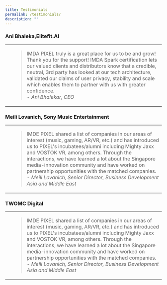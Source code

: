 ```yaml
---
title: Testimonials
permalink: /testimonials/
description: ""
---
```

### Ani Bhaleka,Elitefit.AI

<table>
	<tr>
		<td style="width:-25%; text-align: center; vertical-align:middle; border-bottom:none;"></td>
		<td style="vertical-align:middle; border-bottom:none;">
			<blockquote>
			IMDA PIXEL truly is a great place for us to be and grow! Thank you for the support! IMDA Spark certification lets our valued clients and distributors know that a credible, neutral, 3rd party has looked at our tech architecture, validated our claims of user privacy, stability and scale which enables them to partner with us with greater confidence.
			<br><i>- Ani Bhalekar, CEO</i>
			</blockquote>
		</td>
	</tr>

</table>

### Meili Lovanich, Sony Music Entertainment

<table>
	<tr>
		<td style="width:-25%; text-align: center; vertical-align:middle; border-bottom:none;"></td>
		<td style="vertical-align:middle; border-bottom:none;">
			<blockquote>
			IMDE PIXEL shared a list of companies in our areas of interest (music, gaming, AR/VR, etc.) and has introduced us to PIXEL's incubatees/alumni including Mighty Jaxx and VOSTOK VR, among others. Through the interactions, we have learned a lot about the Singapore media-innovation community and have worked on partnership opportunities with the matched companies.
			<br><i>- Meili Lovanich, Senior Director, Business Development Asia and Middle East</i>
			</blockquote>
		</td>
	</tr>

</table>

### TWOMC Digital

<table>
	<tr>
		<td style="width:-25%; text-align: center; vertical-align:middle; border-bottom:none;"></td>
		<td style="vertical-align:middle; border-bottom:none;">
			<blockquote>
			IMDE PIXEL shared a list of companies in our areas of interest (music, gaming, AR/VR, etc.) and has introduced us to PIXEL's incubatees/alumni including Mighty Jaxx and VOSTOK VR, among others. Through the interactions, we have learned a lot about the Singapore media-innovation community and have worked on partnership opportunities with the matched companies.
			<br><i>- Meili Lovanich, Senior Director, Business Development Asia and Middle East</i>
			</blockquote>
		</td>
	</tr>

</table>